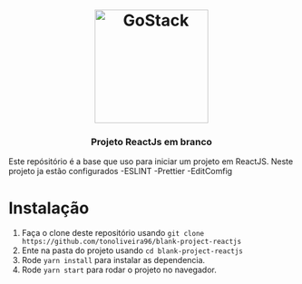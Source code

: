 <h1 align="center">
    <img alt="GoStack" src="https://upload.wikimedia.org/wikipedia/commons/thumb/a/a7/React-icon.svg/1200px-React-icon.svg.png" width="200px" />
</h1>
<h3 align="center">
  Projeto ReactJs em branco
</h3>


Este repósitório é a base que uso para iniciar um projeto em ReactJS. Neste projeto ja estão configurados 
-ESLINT
-Prettier
-EditComfig

# Instalação

1. Faça o clone deste repositório usando `git clone https://github.com/tonoliveira96/blank-project-reactjs`
2. Ente na pasta do projeto usando `cd blank-project-reactjs`
3. Rode `yarn install` para instalar as dependencia.
4. Rode `yarn start` para rodar o projeto no navegador.
